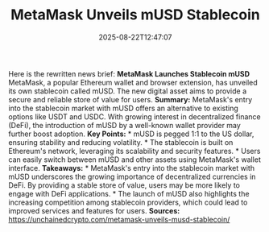 ﻿---
title: "MetaMask Unveils mUSD Stablecoin"
date: "2025-08-22T12:47:07"
category: "Markets"
summary: ""
slug: "metamask unveils musd stablecoin"
source_urls:
  - "https://unchainedcrypto.com/metamask-unveils-musd-stablecoin/"
seo:
  title: "MetaMask Unveils mUSD Stablecoin | Hash n Hedge"
  description: ""
  keywords: ["news", "markets", "brief"]
---
Here is the rewritten news brief:  **MetaMask Launches Stablecoin mUSD**  MetaMask, a popular Ethereum wallet and browser extension, has unveiled its own stablecoin called mUSD. The new digital asset aims to provide a secure and reliable store of value for users.  **Summary:** MetaMask's entry into the stablecoin market with mUSD offers an alternative to existing options like USDT and USDC. With growing interest in decentralized finance (DeFi), the introduction of mUSD by a well-known wallet provider may further boost adoption.  **Key Points:**  * mUSD is pegged 1:1 to the US dollar, ensuring stability and reducing volatility. * The stablecoin is built on Ethereum's network, leveraging its scalability and security features. * Users can easily switch between mUSD and other assets using MetaMask's wallet interface.  **Takeaways:**  * MetaMask's entry into the stablecoin market with mUSD underscores the growing importance of decentralized currencies in DeFi. By providing a stable store of value, users may be more likely to engage with DeFi applications. * The launch of mUSD also highlights the increasing competition among stablecoin providers, which could lead to improved services and features for users.  **Sources:** https://unchainedcrypto.com/metamask-unveils-musd-stablecoin/ 
